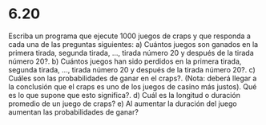 # 6.20

Escriba un programa que ejecute 1000 juegos de craps y que responda a cada una de las preguntas siguientes:
		a) Cuántos juegos son ganados en la primera tirada, segunda tirada, ..., 		tirada número 20 y después de la tirada número 20?.
		b) Cuántos juegos han sido perdidos en la primera tirada, segunda tirada, 		..., tirada número 20 y después de la tirada número 20?.
		c) Cuáles son las probabilidades de ganar en el craps?. (Nota: deberá 		llegar a la conclusión que el craps es uno de los juegos de casino más justos). Qué es lo que supone que esto significa?.
		d) Cuál es la longitud o duración promedio de un juego de craps? 
		e) Al aumentar la duración del juego aumentan las probabilidades de 		ganar?
